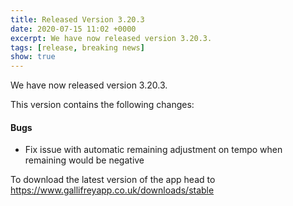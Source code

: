 ```yaml
---
title: Released Version 3.20.3
date: 2020-07-15 11:02 +0000
excerpt: We have now released version 3.20.3.
tags: [release, breaking news]
show: true
---
```


We have now released version 3.20.3.

This version contains the following changes:

#### Bugs

* Fix issue with automatic remaining adjustment on tempo when remaining would be negative


To download the latest version of the app head to <https://www.gallifreyapp.co.uk/downloads/stable>
